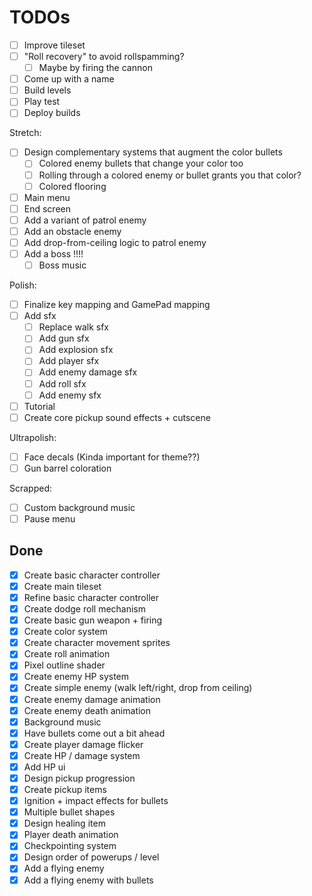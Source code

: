 # TODOs

- [ ] Improve tileset
- [ ] "Roll recovery" to avoid rollspamming?
  - [ ] Maybe by firing the cannon

- [ ] Come up with a name
- [ ] Build levels
- [ ] Play test
- [ ] Deploy builds

Stretch:
- [ ] Design complementary systems that augment the color bullets
  - [ ] Colored enemy bullets that change your color too
  - [ ] Rolling through a colored enemy or bullet grants you that color?
  - [ ] Colored flooring
- [ ] Main menu
- [ ] End screen
- [ ] Add a variant of patrol enemy
- [ ] Add an obstacle enemy
- [ ] Add drop-from-ceiling logic to patrol enemy
- [ ] Add a boss !!!!
  - [ ] Boss music

Polish:
- [ ] Finalize key mapping and GamePad mapping
- [ ] Add sfx
  - [ ] Replace walk sfx
  - [ ] Add gun sfx
  - [ ] Add explosion sfx
  - [ ] Add player sfx
  - [ ] Add enemy damage sfx
  - [ ] Add roll sfx
  - [ ] Add enemy sfx
- [ ] Tutorial
- [ ] Create core pickup sound effects + cutscene

Ultrapolish:
- [ ] Face decals (Kinda important for theme??)
- [ ] Gun barrel coloration

Scrapped:
- [ ] Custom background music
- [ ] Pause menu

## Done
- [x] Create basic character controller
- [x] Create main tileset
- [x] Refine basic character controller
- [x] Create dodge roll mechanism
- [x] Create basic gun weapon + firing
- [x] Create color system
- [x] Create character movement sprites
- [x] Create roll animation
- [x] Pixel outline shader
- [x] Create enemy HP system
- [x] Create simple enemy (walk left/right, drop from ceiling)
- [x] Create enemy damage animation
- [x] Create enemy death animation
- [x] Background music
- [x] Have bullets come out a bit ahead
- [x] Create player damage flicker
- [x] Create HP / damage system
- [x] Add HP ui
- [x] Design pickup progression
- [x] Create pickup items
- [x] Ignition + impact effects for bullets
- [x] Multiple bullet shapes
- [x] Design healing item
- [x] Player death animation
- [x] Checkpointing system
- [x] Design order of powerups / level
- [x] Add a flying enemy
- [x] Add a flying enemy with bullets
